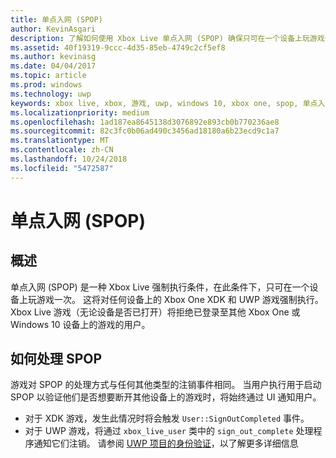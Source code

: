 ```yaml
---
title: 单点入网 (SPOP)
author: KevinAsgari
description: 了解如何使用 Xbox Live 单点入网 (SPOP) 确保只可在一个设备上玩游戏一次。
ms.assetid: 40f19319-9ccc-4d35-85eb-4749c2cf5ef8
ms.author: kevinasg
ms.date: 04/04/2017
ms.topic: article
ms.prod: windows
ms.technology: uwp
keywords: xbox live, xbox, 游戏, uwp, windows 10, xbox one, spop, 单点入网
ms.localizationpriority: medium
ms.openlocfilehash: 1ad187ea8645138d3076892e893cb0b770236ae8
ms.sourcegitcommit: 82c3fc0b06ad490c3456ad18180a6b23ecd9c1a7
ms.translationtype: MT
ms.contentlocale: zh-CN
ms.lasthandoff: 10/24/2018
ms.locfileid: "5472587"
---
```

# <a name="single-point-of-presence-spop"></a>单点入网 (SPOP)

## <a name="overview"></a>概述
单点入网 (SPOP) 是一种 Xbox Live 强制执行条件，在此条件下，只可在一个设备上玩游戏一次。 这将对任何设备上的 Xbox One XDK 和 UWP 游戏强制执行。
Xbox Live 游戏（无论设备是否已打开）将拒绝已登录至其他 Xbox One 或 Windows 10 设备上的游戏的用户。

## <a name="how-to-handle-spop"></a>如何处理 SPOP
游戏对 SPOP 的处理方式与任何其他类型的注销事件相同。 当用户执行用于启动 SPOP 以验证他们是否想要断开其他设备上的游戏时，将始终通过 UI 通知用户。

* 对于 XDK 游戏，发生此情况时将会触发 `User::SignOutCompleted` 事件。
* 对于 UWP 游戏，将通过 `xbox_live_user` 类中的 `sign_out_complete` 处理程序通知它们注销。 请参阅 [UWP 项目的身份验证](authentication-for-UWP-projects.md)，以了解更多详细信息
